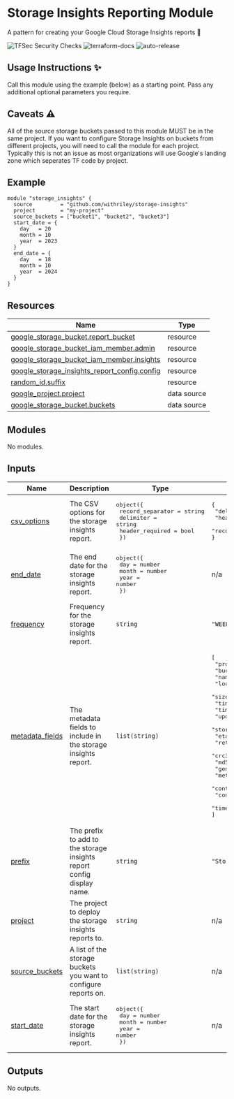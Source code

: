 # Storage Insights Reporting Module

A pattern for creating your Google Cloud Storage Insights reports :robot:

![TFSec Security Checks](https://github.com/withriley/template-terraform-module/actions/workflows/main.yml/badge.svg)
![terraform-docs](https://github.com/withriley/template-terraform-module/actions/workflows/terraform-docs.yml/badge.svg)
![auto-release](https://github.com/withriley/template-terraform-module/actions/workflows/release.yml/badge.svg)

## Usage Instructions :sparkles:

Call this module using the example (below) as a starting point. Pass any additional optional parameters you require.

## Caveats :warning:

All of the source storage buckets passed to this module MUST be in the same project. If you want to configure Storage Insights on buckets from different projects, you will need to call the module for each project. Typically this is not an issue as most organizations will use Google's landing zone which seperates TF code by project. 

<!-- BEGIN_TF_DOCS -->


## Example

```hcl
module "storage_insights" {
  source         = "github.com/withriley/storage-insights"
  project        = "my-project"
  source_buckets = ["bucket1", "bucket2", "bucket3"]
  start_date = {
    day   = 20
    month = 10
    year  = 2023
  }
  end_date = {
    day   = 18
    month = 10
    year  = 2024
  }
}
```

## Resources

| Name | Type |
|------|------|
| [google_storage_bucket.report_bucket](https://registry.terraform.io/providers/hashicorp/google/latest/docs/resources/storage_bucket) | resource |
| [google_storage_bucket_iam_member.admin](https://registry.terraform.io/providers/hashicorp/google/latest/docs/resources/storage_bucket_iam_member) | resource |
| [google_storage_bucket_iam_member.insights](https://registry.terraform.io/providers/hashicorp/google/latest/docs/resources/storage_bucket_iam_member) | resource |
| [google_storage_insights_report_config.config](https://registry.terraform.io/providers/hashicorp/google/latest/docs/resources/storage_insights_report_config) | resource |
| [random_id.suffix](https://registry.terraform.io/providers/hashicorp/random/latest/docs/resources/id) | resource |
| [google_project.project](https://registry.terraform.io/providers/hashicorp/google/latest/docs/data-sources/project) | data source |
| [google_storage_bucket.buckets](https://registry.terraform.io/providers/hashicorp/google/latest/docs/data-sources/storage_bucket) | data source |

## Modules

No modules.

## Inputs

| Name | Description | Type | Default | Required |
|------|-------------|------|---------|:--------:|
| <a name="input_csv_options"></a> [csv\_options](#input\_csv\_options) | The CSV options for the storage insights report. | <pre>object({<br>    record_separator = string<br>    delimiter        = string<br>    header_required  = bool<br>  })</pre> | <pre>{<br>  "delimiter": ",",<br>  "header_required": false,<br>  "record_separator": "\n"<br>}</pre> | no |
| <a name="input_end_date"></a> [end\_date](#input\_end\_date) | The end date for the storage insights report. | <pre>object({<br>    day   = number<br>    month = number<br>    year  = number<br>  })</pre> | n/a | yes |
| <a name="input_frequency"></a> [frequency](#input\_frequency) | Frequency for the storage insights report. | `string` | `"WEEKLY"` | no |
| <a name="input_metadata_fields"></a> [metadata\_fields](#input\_metadata\_fields) | The metadata fields to include in the storage insights report. | `list(string)` | <pre>[<br>  "project",<br>  "bucket",<br>  "name",<br>  "location",<br>  "size",<br>  "timeCreated",<br>  "timeDeleted",<br>  "updated",<br>  "storageClass",<br>  "etag",<br>  "retentionExpirationTime",<br>  "crc32c",<br>  "md5Hash",<br>  "generation",<br>  "metageneration",<br>  "contentType",<br>  "contentEncoding",<br>  "timeStorageClassUpdated"<br>]</pre> | no |
| <a name="input_prefix"></a> [prefix](#input\_prefix) | The prefix to add to the storage insights report config display name. | `string` | `"Storage Insights Report"` | no |
| <a name="input_project"></a> [project](#input\_project) | The project to deploy the storage insights reports to. | `string` | n/a | yes |
| <a name="input_source_buckets"></a> [source\_buckets](#input\_source\_buckets) | A list of the storage buckets you want to configure reports on. | `list(string)` | n/a | yes |
| <a name="input_start_date"></a> [start\_date](#input\_start\_date) | The start date for the storage insights report. | <pre>object({<br>    day   = number<br>    month = number<br>    year  = number<br>  })</pre> | n/a | yes |

## Outputs

No outputs.
<!-- END_TF_DOCS -->
